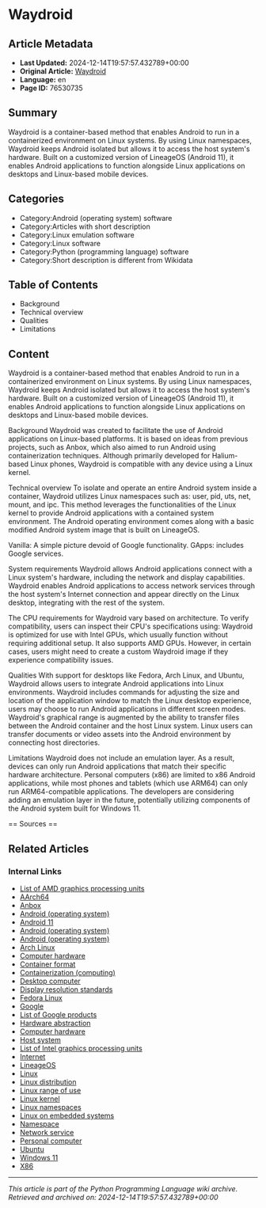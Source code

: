# Waydroid

## Article Metadata

- **Last Updated:** 2024-12-14T19:57:57.432789+00:00
- **Original Article:** [Waydroid](https://en.wikipedia.org/wiki/Waydroid)
- **Language:** en
- **Page ID:** 76530735

## Summary

Waydroid is a container-based method that enables Android to run in a containerized environment on Linux systems. By using Linux namespaces, Waydroid keeps Android isolated but allows it to access the host system's hardware. Built on a customized version of LineageOS (Android 11), it enables Android applications to function alongside Linux applications on desktops and Linux-based mobile devices.

## Categories

- Category:Android (operating system) software
- Category:Articles with short description
- Category:Linux emulation software
- Category:Linux software
- Category:Python (programming language) software
- Category:Short description is different from Wikidata

## Table of Contents

- Background
- Technical overview
- Qualities
- Limitations

## Content

Waydroid is a container-based method that enables Android to run in a containerized environment on Linux systems. By using Linux namespaces, Waydroid keeps Android isolated but allows it to access the host system's hardware. Built on a customized version of LineageOS (Android 11), it enables Android applications to function alongside Linux applications on desktops and Linux-based mobile devices.

Background
Waydroid was created to facilitate the use of Android applications on Linux-based platforms. It is based on ideas from previous projects, such as Anbox, which also aimed to run Android using containerization techniques. Although primarily developed for Halium-based Linux phones, Waydroid is compatible with any device using a Linux kernel.

Technical overview
To isolate and operate an entire Android system inside a container, Waydroid utilizes Linux namespaces such as: user, pid, uts, net, mount, and ipc. This method leverages the functionalities of the Linux kernel to provide Android applications with a contained system environment. The Android operating environment comes along with a basic modified Android system image that is built on LineageOS.

Vanilla: A simple picture devoid of Google functionality.
GApps: includes Google services.

System requirements
Waydroid allows Android applications connect with a Linux system's hardware, including the network and display capabilities. Waydroid enables Android applications to access network services through the host system's Internet connection and appear directly on the Linux desktop, integrating with the rest of the system.

The CPU requirements for Waydroid vary based on architecture. To verify compatibility, users can inspect their CPU's specifications using:
Waydroid is optimized for use with Intel GPUs, which usually function without requiring additional setup. It also supports AMD GPUs. However, in certain cases, users might need to create a custom Waydroid image if they experience compatibility issues.

Qualities
With support for desktops like Fedora, Arch Linux, and Ubuntu, Waydroid allows users to integrate Android applications into Linux environments. Waydroid includes commands for adjusting the size and location of the application window to match the Linux desktop experience, users may choose to run Android applications in different screen modes.
Waydroid's graphical range is augmented by the ability to transfer files between the Android container and the host Linux system. Linux users can transfer documents or video assets into the Android environment by connecting host directories.

Limitations
Waydroid does not include an emulation layer. As a result, devices can only run Android applications that match their specific hardware architecture. Personal computers (x86) are limited to x86 Android applications, while most phones and tablets (which use ARM64) can only run ARM64-compatible applications. The developers are considering adding an emulation layer in the future, potentially utilizing components of the Android system built for Windows 11.


== Sources ==

## Related Articles

### Internal Links

- [List of AMD graphics processing units](https://en.wikipedia.org/wiki/List_of_AMD_graphics_processing_units)
- [AArch64](https://en.wikipedia.org/wiki/AArch64)
- [Anbox](https://en.wikipedia.org/wiki/Anbox)
- [Android (operating system)](https://en.wikipedia.org/wiki/Android_(operating_system))
- [Android 11](https://en.wikipedia.org/wiki/Android_11)
- [Android (operating system)](https://en.wikipedia.org/wiki/Android_(operating_system))
- [Android (operating system)](https://en.wikipedia.org/wiki/Android_(operating_system))
- [Arch Linux](https://en.wikipedia.org/wiki/Arch_Linux)
- [Computer hardware](https://en.wikipedia.org/wiki/Computer_hardware)
- [Container format](https://en.wikipedia.org/wiki/Container_format)
- [Containerization (computing)](https://en.wikipedia.org/wiki/Containerization_(computing))
- [Desktop computer](https://en.wikipedia.org/wiki/Desktop_computer)
- [Display resolution standards](https://en.wikipedia.org/wiki/Display_resolution_standards)
- [Fedora Linux](https://en.wikipedia.org/wiki/Fedora_Linux)
- [Google](https://en.wikipedia.org/wiki/Google)
- [List of Google products](https://en.wikipedia.org/wiki/List_of_Google_products)
- [Hardware abstraction](https://en.wikipedia.org/wiki/Hardware_abstraction)
- [Computer hardware](https://en.wikipedia.org/wiki/Computer_hardware)
- [Host system](https://en.wikipedia.org/wiki/Host_system)
- [List of Intel graphics processing units](https://en.wikipedia.org/wiki/List_of_Intel_graphics_processing_units)
- [Internet](https://en.wikipedia.org/wiki/Internet)
- [LineageOS](https://en.wikipedia.org/wiki/LineageOS)
- [Linux](https://en.wikipedia.org/wiki/Linux)
- [Linux distribution](https://en.wikipedia.org/wiki/Linux_distribution)
- [Linux range of use](https://en.wikipedia.org/wiki/Linux_range_of_use)
- [Linux kernel](https://en.wikipedia.org/wiki/Linux_kernel)
- [Linux namespaces](https://en.wikipedia.org/wiki/Linux_namespaces)
- [Linux on embedded systems](https://en.wikipedia.org/wiki/Linux_on_embedded_systems)
- [Namespace](https://en.wikipedia.org/wiki/Namespace)
- [Network service](https://en.wikipedia.org/wiki/Network_service)
- [Personal computer](https://en.wikipedia.org/wiki/Personal_computer)
- [Ubuntu](https://en.wikipedia.org/wiki/Ubuntu)
- [Windows 11](https://en.wikipedia.org/wiki/Windows_11)
- [X86](https://en.wikipedia.org/wiki/X86)

---
_This article is part of the Python Programming Language wiki archive._
_Retrieved and archived on: 2024-12-14T19:57:57.432789+00:00_